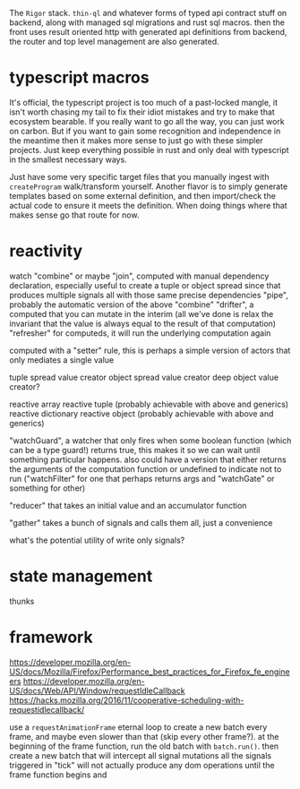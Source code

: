 The `Rigor` stack. `thin-ql` and whatever forms of typed api contract stuff on backend, along with managed sql migrations and rust sql macros. then the front uses result oriented http with generated api definitions from backend, the router and top level management are also generated.

# typescript macros
It's official, the typescript project is too much of a past-locked mangle, it isn't worth chasing my tail to fix their idiot mistakes and try to make that ecosystem bearable. If you really want to go all the way, you can just work on carbon. But if you want to gain some recognition and independence in the meantime then it makes more sense to just go with these simpler projects. Just keep everything possible in rust and only deal with typescript in the smallest necessary ways.

Just have some very specific target files that you manually ingest with `createProgram` walk/transform yourself.
Another flavor is to simply generate templates based on some external definition, and then import/check the actual code to ensure it meets the definition. When doing things where that makes sense go that route for now.


# reactivity
watch
"combine" or maybe "join", computed with manual dependency declaration, especially useful to create a tuple or object spread since that produces multiple signals all with those same precise dependencies
"pipe", probably the automatic version of the above "combine"
"drifter", a computed that you can mutate in the interim (all we've done is relax the invariant that the value is always equal to the result of that computation)
"refresher" for computeds, it will run the underlying computation again

computed with a "setter" rule, this is perhaps a simple version of actors that only mediates a single value

tuple spread value creator
object spread value creator
deep object value creator?

reactive array
reactive tuple (probably achievable with above and generics)
reactive dictionary
reactive object (probably achievable with above and generics)

"watchGuard", a watcher that only fires when some boolean function (which can be a type guard!) returns true, this makes it so we can wait until something particular happens. also could have a version that either returns the arguments of the computation function or undefined to indicate not to run ("watchFilter" for one that perhaps returns args and "watchGate" or something for other)

"reducer" that takes an initial value and an accumulator function

"gather" takes a bunch of signals and calls them all, just a convenience

what's the potential utility of write only signals?

# state management
thunks

# framework

https://developer.mozilla.org/en-US/docs/Mozilla/Firefox/Performance_best_practices_for_Firefox_fe_engineers
https://developer.mozilla.org/en-US/docs/Web/API/Window/requestIdleCallback
https://hacks.mozilla.org/2016/11/cooperative-scheduling-with-requestidlecallback/

use a `requestAnimationFrame` eternal loop to create a new batch every frame, and maybe even slower than that (skip every other frame?).
at the beginning of the frame function, run the old batch with `batch.run()`. then create a new batch that will intercept all signal mutations
all the signals triggered in "tick" will not actually produce any dom operations until the frame function begins and
